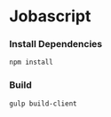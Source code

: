 # Jobascript

### Install Dependencies
``` bash
npm install 
```

### Build
``` bash
gulp build-client
```
